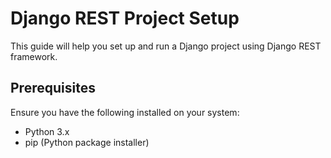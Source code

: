 # Django REST Project Setup

This guide will help you set up and run a Django project using Django REST framework.

## Prerequisites

Ensure you have the following installed on your system:
- Python 3.x
- pip (Python package installer)


